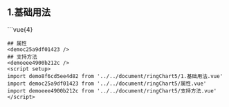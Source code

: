 ## 1.基础用法
<demo8f6cd5ee4d82 />
```vue{4}
<template>
    <ring-chart-5 ref="chartRef" v-bind="chartOption"></ring-chart-5>
</template>

<script setup>
import { ref, onMounted } from 'vue';

const chartRef = ref();

const seriesData = [
    { value: 1048, name: '正常' },
    { value: 735, name: '故障' },
    { value: 580, name: '告警' },
    { value: 484, name: '离线' },
    { value: 123, name: '危险' }
];
// 组合配置项
const chartOption = {
    seriesData
};

onMounted(() => chartRef.value.renderChart());
</script>
<style lang="scss" scoped>
.zrx-chart {
    height: 664px;
    background-color: rgb(3, 43, 68);
}
</style>
```
## 属性
<democ25a9df01423 />
## 支持方法
<demoeee4900b212c />
<script setup>
import demo8f6cd5ee4d82 from '../../document/ringChart5/1.基础用法.vue'
import democ25a9df01423 from '../../document/ringChart5/属性.vue'
import demoeee4900b212c from '../../document/ringChart5/支持方法.vue'
</script>